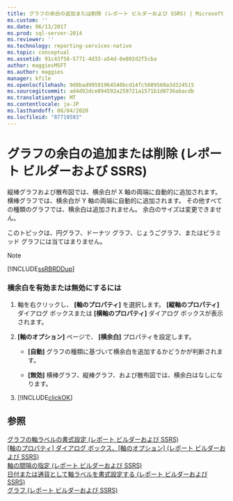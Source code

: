 ```yaml
---
title: グラフの余白の追加または削除 (レポート ビルダーおよび SSRS) | Microsoft Docs
ms.custom: ''
ms.date: 06/13/2017
ms.prod: sql-server-2014
ms.reviewer: ''
ms.technology: reporting-services-native
ms.topic: conceptual
ms.assetid: 91c43f58-5771-4d33-a54d-0e802d2f5cba
author: maggiesMSFT
ms.author: maggies
manager: kfile
ms.openlocfilehash: 9d8bad99591964540bcd14fc5609560a3d324515
ms.sourcegitcommit: ad4d92dce894592a259721a1571b1d8736abacdb
ms.translationtype: MT
ms.contentlocale: ja-JP
ms.lasthandoff: 08/04/2020
ms.locfileid: "87719593"
---
```

# <a name="add-or-remove-margins-from-a-chart-report-builder-and-ssrs"></a>グラフの余白の追加または削除 (レポート ビルダーおよび SSRS)
  縦棒グラフおよび散布図では、横余白が X 軸の両端に自動的に追加されます。 横棒グラフでは、横余白が Y 軸の両端に自動的に追加されます。 その他すべての種類のグラフでは、横余白は追加されません。 余白のサイズは変更できません。  
  
 このトピックは、円グラフ、ドーナツ グラフ、じょうごグラフ、またはピラミッド グラフには当てはまりません。  
  
> [!NOTE]  
>  [!INCLUDE[ssRBRDDup](../../includes/ssrbrddup-md.md)]  
  
### <a name="to-enable-or-disable-side-margins"></a>横余白を有効または無効にするには  
  
1.  軸を右クリックし、 **[軸のプロパティ]** を選択します。 **[縦軸のプロパティ]** ダイアログ ボックスまたは **[横軸のプロパティ]** ダイアログ ボックスが表示されます。  
  
2.  **[軸のオプション]** ページで、 **[横余白]** プロパティを設定します。  
  
    -   **[自動]** グラフの種類に基づいて横余白を追加するかどうかが判断されます。  
  
    -   **[無効]** 横棒グラフ、縦棒グラフ、および散布図では、横余白はなしになります。  
  
3.  [!INCLUDE[clickOK](../../includes/clickok-md.md)]  
  
## <a name="see-also"></a>参照  
 [グラフの軸ラベルの書式設定 (レポート ビルダーおよび SSRS)](formatting-axis-labels-on-a-chart-report-builder-and-ssrs.md)   
 [[軸のプロパティ] ダイアログ ボックス、[軸のオプション] &#40;レポート ビルダーおよび SSRS&#41;](../axis-properties-dialog-box-axis-options-report-builder-and-ssrs.md)   
 [軸の間隔の指定 &#40;レポート ビルダーおよび SSRS&#41;](specify-an-axis-interval-report-builder-and-ssrs.md)   
 [日付または通貨として軸ラベルを書式設定する &#40;レポート ビルダーおよび SSRS&#41;](format-axis-labels-as-dates-or-currencies-report-builder-and-ssrs.md)   
 [グラフ &#40;レポート ビルダーおよび SSRS&#41;](charts-report-builder-and-ssrs.md)  
  
  
